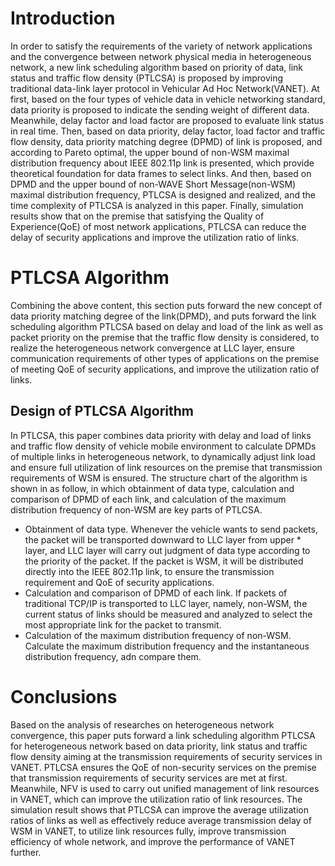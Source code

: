 # Introduction
In order to satisfy the requirements of the variety of network applications and the convergence between network physical media in heterogeneous network, a new link scheduling algorithm based on priority of data, link status and traffic flow density (PTLCSA) is proposed by improving traditional data-link layer protocol in Vehicular Ad Hoc Network(VANET). At first, based on the four types of vehicle data in vehicle networking standard, data priority is proposed to indicate the sending weight of different data. Meanwhile, delay factor and load factor are proposed to evaluate link status in real time. Then, based on data priority, delay factor, load factor and traffic flow density, data priority matching degree (DPMD) of link is proposed, and according to Pareto optimal, the upper bound of non-WSM maximal distribution frequency about IEEE 802.11p link is presented, which provide theoretical foundation for data frames to select links. And then, based on DPMD and the upper bound of non-WAVE Short Message(non-WSM) maximal distribution frequency, PTLCSA is designed and realized, and the time complexity of PTLCSA is analyzed in this paper. Finally, simulation results show that on the premise that satisfying the Quality of Experience(QoE) of most network applications, PTLCSA can reduce the delay of security applications and improve the utilization ratio of links.
# PTLCSA Algorithm
Combining the above content, this section puts forward the new concept of data priority matching degree of the link(DPMD), and puts forward the link scheduling algorithm PTLCSA based on delay and load of the link as well as packet priority on the premise that the traffic flow density is considered, to realize the heterogeneous network convergence at LLC layer, ensure communication requirements of other types of applications on the premise of meeting QoE of security applications, and improve the utilization ratio of links.
## Design of PTLCSA Algorithm
In PTLCSA, this paper combines data priority with delay and load of links and traffic flow density of vehicle mobile environment to calculate DPMDs of multiple links in heterogeneous network, to dynamically adjust link load and ensure full utilization of link resources on the premise that transmission requirements of WSM is ensured. The structure chart of the algorithm is shown in as follow, in which obtainment of data type, calculation and comparison of DPMD of each link, and calculation of the maximum distribution frequency of non-WSM are key parts of PTLCSA.<br>
* Obtainment of data type. Whenever the vehicle wants to send packets, the packet will be transported downward to LLC layer from upper * layer, and LLC layer will carry out judgment of data type according to the priority of the packet. If the packet is WSM, it will be distributed directly into the IEEE 802.11p link, to ensure the transmission requirement and QoE of security applications.
* Calculation and comparison of DPMD of each link. If packets of traditional TCP/IP is transported to LLC layer, namely, non-WSM, the current status of links should be measured and analyzed to select the most appropriate link for the packet to transmit.
* Calculation of the maximum distribution frequency of non-WSM. Calculate the maximum distribution frequency and the instantaneous distribution frequency, adn compare them.
# Conclusions
Based on the analysis of researches on heterogeneous network convergence, this paper puts forward a link scheduling algorithm PTLCSA for heterogeneous network based on data priority, link status and traffic flow density aiming at the transmission requirements of security services in VANET. PTLCSA ensures the QoE of non-security services on the premise that transmission requirements of security services are  met at first. Meanwhile, NFV is used to carry out unified management of link resources in VANET, which can improve the utilization ratio of link resources. The simulation result shows that PTLCSA can improve the average utilization ratios of links as well as effectively reduce average transmission delay of WSM in VANET, to utilize link resources fully, improve transmission efficiency of whole network, and  improve the performance of VANET further.
